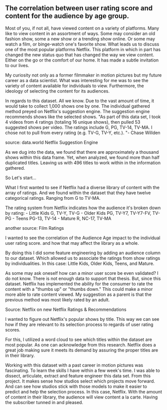 <h2>The correlation between user rating score and content for the audience by age group.</h2>

Most of you, if not all, have viewed content on a variety of platforms. Many like to view content in an assortment of ways. Some may consider an old fashion show, some a new show or a trending show online. Or some may watch a film, or binge-watch one's favorite show. What leads us to discuss one of the most popular platforms Netflix. This platform in which in part has changed the new status quo that has changed the way we view content. Either on the go or the comfort of our home. It has made a subtle invitation to our lives.

My curiosity not only as a former filmmaker in motion pictures but my future career as a data scientist. What was interesting for me was to see the variety of content available for individuals to view. Furthermore, the ideology of selecting the content for its audiences.

In regards to this dataset. All we know. Due to the vast amount of time, it would take to collect 1,000 shows one by one. The individual gathered method preyed on Netflix's suggestion engine. The suggestion engine recommends shows like the selected shows. "As part of this data set, I took 4 videos from 4 ratings (totaling 16 unique shows), then pulled 53 suggested shows per video. The ratings include G, PG, TV-14, TV-MA. I chose not to pull from every rating (e.g. TV-G, TV-Y, etc.). "- Chase Willden

source: data.world Netflix Suggestion Engine

As we dug into the data, we found that there are approximately a thousand shows within this data frame. Yet, when analyzed, we found more than half duplicated titles. Leaving us with 496 titles to work within in the information gathered.

So Let's start…

What I first wanted to see if Netflix had a diverse library of content with the array of ratings. And we found within the dataset that they have twelve categorical ratings. Ranging from G to TV-MA.

The rating system from Netflix indicates how the audience it's broken down by rating:
        - Little Kids G, TV-Y, TV-G
        - Older Kids PG, TV-Y7, TV-Y7-FV, TV-PG
        - Teens PG-13, TV-14
        - Mature R, NC-17, TV-MA
        
another source: Film Ratings

I wanted to see the correlation of the Audience Age impact to the individual user rating score. and how that may affect the library as a whole.

By doing this I did some feature engineering by adding an audience column to our dataset. Which allowed us to associate the ratings from show ratings by individualities. In this case: Little Kids, Older Kids, Teens, and Mature.

As some may ask oneself how can a minor user score be even validated? I do not know. There is not enough data to support that thesis. But, since this dataset. Netflix has implemented the ability for the consumer to rate the content with a "thumbs up" or "thumbs down." This could make a minor more able to rate content viewed. My suggestion as a parent is that the previous method was most likely rated by an adult.

Source: Netflix on new Netflix Ratings & Recommendations

I wanted to figure out Netflix's popular shows by title. This way we can see how if they are relevant to its selection process to regards of user rating scores.

For this, I utilized a word cloud to see which titles within the dataset are most popular. As one can acknowledge from this research. Netflix does a great job making sure it meets its demand by assuring the proper titles are in their library.

Working with this dataset with a past career in motion pictures was fascinating. To learn the skills I have within a few week's time. I was able to dissect, articulate, extract and feature engineer this data set. From this project. It makes sense how studios select which projects move forward. And can see how studios stick with those models to make it easier to predict and help the selection process. In this case, Netflix. With the amount of content in their library, the audience will view content a la carte. Having the subscriber tunned in and pleased.
